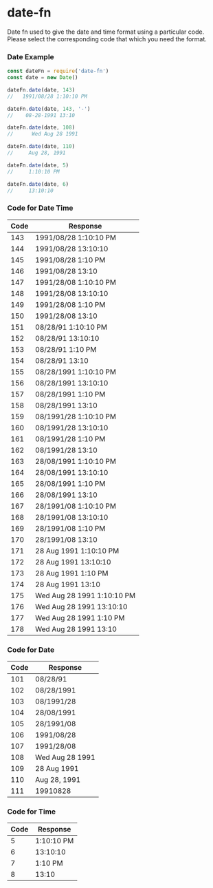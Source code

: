 # date-fn
Date fn used to give the date and time format using a particular code.
Please select the corresponding code that which you need the format.


### Date Example
 ```javascript
const dateFn = require('date-fn')
const date = new Date()

dateFn.date(date, 143)
//   1991/08/28 1:10:10 PM 

dateFn.date(date, 143, '-')
//    08-28-1991 13:10

dateFn.date(date, 108)
//      Wed Aug 28 1991

dateFn.date(date, 110)
//     Aug 28, 1991

dateFn.date(date, 5)
//     1:10:10 PM

dateFn.date(date, 6)
//     13:10:10


 ```

 ### Code for Date Time

| Code 	| Response   	            |
|------	|-------------------	    |
| 143   | 1991/08/28 1:10:10 PM 	|
| 144  	| 1991/08/28 13:10:10       |
| 145  	| 1991/08/28 1:10 PM   	    |
| 146  	| 1991/08/28 13:10     	    |
| 147   | 1991/28/08 1:10:10 PM 	|
| 148  	| 1991/28/08 13:10:10       |
| 149  	| 1991/28/08 1:10 PM   	    |
| 150  	| 1991/28/08 13:10     	    |
| 151   | 08/28/91 1:10:10 PM 	    |
| 152  	| 08/28/91 13:10:10   	    |
| 153  	| 08/28/91 1:10 PM    	    |
| 154  	| 08/28/91 13:10      	    |
| 155   | 08/28/1991 1:10:10 PM 	|
| 156  	| 08/28/1991 13:10:10   	|
| 157  	| 08/28/1991 1:10 PM    	|
| 158  	| 08/28/1991 13:10      	|
| 159   | 08/1991/28 1:10:10 PM 	|
| 160  	| 08/1991/28 13:10:10   	|
| 161  	| 08/1991/28 1:10 PM    	|
| 162  	| 08/1991/28 13:10      	|
| 163   | 28/08/1991 1:10:10 PM     |
| 164  	| 28/08/1991 13:10:10   	|
| 165  	| 28/08/1991 1:10 PM   	    |
| 166  	| 28/08/1991 13:10     	    |
| 167   | 28/1991/08 1:10:10 PM	    |
| 168  	| 28/1991/08 13:10:10  	    |
| 169  	| 28/1991/08 1:10 PM   	    |
| 170  	| 28/1991/08 13:10     	    |
| 171   | 28 Aug 1991 1:10:10 PM    |
| 172  	| 28 Aug 1991 13:10:10      |
| 173  	| 28 Aug 1991 1:10 PM  	    |
| 174  	| 28 Aug 1991 13:10    	    |
| 175   | Wed Aug 28 1991 1:10:10 PM|
| 176  	| Wed Aug 28 1991 13:10:10  |
| 177  	| Wed Aug 28 1991 1:10 PM   |
| 178  	| Wed Aug 28 1991 13:10     |


### Code for Date
| Code 	| Response        	|
|------	|-----------------	|
| 101  	| 08/28/91        	|
| 102  	| 08/28/1991      	|
| 103  	| 08/1991/28      	|
| 104  	| 28/08/1991      	|
| 105  	| 28/1991/08      	|
| 106   | 1991/08/28        |
| 107   | 1991/28/08        |
| 108   | Wed Aug 28 1991 	|
| 109  	| 28 Aug 1991     	|
| 110  	| Aug 28, 1991    	|
| 111  	| 19910828        	|


### Code for Time

| Code 	| Response   	|
|------	|------------	|
| 5     | 1:10:10 PM 	|
| 6  	| 13:10:10   	|
| 7  	| 1:10 PM    	|
| 8  	| 13:10      	|

